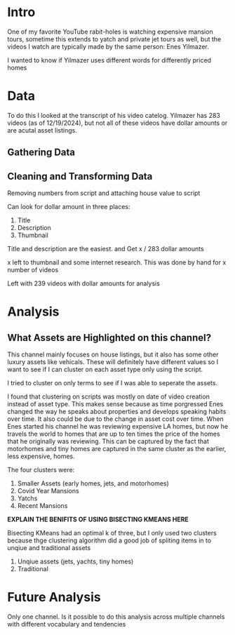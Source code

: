 # Intro

One of my favorite YouTube rabit-holes is watching expensive mansion tours, sometime this extends to yatch and private jet tours as well, but the videos I watch are typically made by the same person: Enes Yilmazer.

I wanted to know if Yilmazer uses different words for differently priced homes

# Data

To do this I looked at the transcript of his video catelog. Yilmazer has 283 videos (as of 12/19/2024), but not all of these videos have dollar amounts or are acutal asset listings.

## Gathering Data


## Cleaning and Transforming Data

Removing numbers from script and attaching house value to script

Can look for dollar amount in three places:

1. Title
2. Description
3. Thumbnail

Title and description are the easiest. and Get x / 283 dollar amounts

x left to thumbnail and some internet research. This was done by hand for x number of videos

Left with 239 videos with dollar amounts for analysis

# Analysis

## What Assets are Highlighted on this channel?

This channel mainly focuses on house listings, but it also has some other luxury assets like vehicals. These will definitely have different values so I want to see if I can cluster on each asset type only using the script.

I tried to cluster on only terms to see if I was able to seperate the assets. 

I found that clustering on scripts was mostly on date of video creation instead of asset type. This makes sense because as time porgressed Enes changed the way he speaks about properties and develops speaking habits over time. It also could be due to the change in asset cost over time. When Enes started his channel he was reviewing expensive LA homes, but now he travels the world to homes that are up to ten times the price of the homes that he originally was reviewing. This can be captured by the fact that motorhomes and tiny homes are captured in the same cluster as the earlier, less expensive, homes. 

The four clusters were:

1. Smaller Assets (early homes, jets, and motorhomes)
2. Covid Year Mansions
3. Yatchs
4. Recent Mansions

**EXPLAIN THE BENIFITS OF USING BISECTING KMEANS HERE**

Bisecting KMeans had an optimal k of three, but I only used two clusters because thge clustering algorithm did a good job of spliting items in to unqiue and traditional assets

1. Unqiue assets (jets, yachts, tiny homes)
2. Traditional

# Future Analysis

Only one channel. Is it possible to do this analysis across multiple channels with different vocabulary and tendencies
